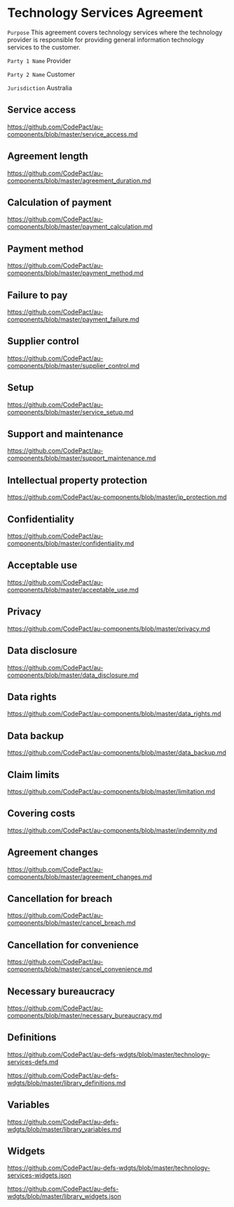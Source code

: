# Technology Services Agreement

`Purpose` This agreement covers technology services where the technology provider is responsible for providing general information technology services to the customer.

`Party 1 Name` Provider

`Party 2 Name` Customer

`Jurisdiction` Australia

## Service access

https://github.com/CodePact/au-components/blob/master/service_access.md

## Agreement length

https://github.com/CodePact/au-components/blob/master/agreement_duration.md

## Calculation of payment

https://github.com/CodePact/au-components/blob/master/payment_calculation.md

## Payment method

https://github.com/CodePact/au-components/blob/master/payment_method.md

## Failure to pay

https://github.com/CodePact/au-components/blob/master/payment_failure.md

## Supplier control

https://github.com/CodePact/au-components/blob/master/supplier_control.md

## Setup

https://github.com/CodePact/au-components/blob/master/service_setup.md

## Support and maintenance

https://github.com/CodePact/au-components/blob/master/support_maintenance.md

## Intellectual property protection

https://github.com/CodePact/au-components/blob/master/ip_protection.md

## Confidentiality

https://github.com/CodePact/au-components/blob/master/confidentiality.md

## Acceptable use

https://github.com/CodePact/au-components/blob/master/acceptable_use.md

## Privacy

https://github.com/CodePact/au-components/blob/master/privacy.md

## Data disclosure

https://github.com/CodePact/au-components/blob/master/data_disclosure.md

## Data rights

https://github.com/CodePact/au-components/blob/master/data_rights.md

## Data backup

https://github.com/CodePact/au-components/blob/master/data_backup.md

## Claim limits

https://github.com/CodePact/au-components/blob/master/limitation.md

## Covering costs

https://github.com/CodePact/au-components/blob/master/indemnity.md

## Agreement changes

https://github.com/CodePact/au-components/blob/master/agreement_changes.md

## Cancellation for breach

https://github.com/CodePact/au-components/blob/master/cancel_breach.md

## Cancellation for convenience

https://github.com/CodePact/au-components/blob/master/cancel_convenience.md

## Necessary bureaucracy

https://github.com/CodePact/au-components/blob/master/necessary_bureaucracy.md

## Definitions

https://github.com/CodePact/au-defs-wdgts/blob/master/technology-services-defs.md

https://github.com/CodePact/au-defs-wdgts/blob/master/library_definitions.md

## Variables

https://github.com/CodePact/au-defs-wdgts/blob/master/library_variables.md

## Widgets

https://github.com/CodePact/au-defs-wdgts/blob/master/technology-services-widgets.json

https://github.com/CodePact/au-defs-wdgts/blob/master/library_widgets.json
